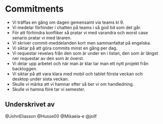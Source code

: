 



# Commitments
	
- Vi träffas en gång om dagen gemensamt via teams kl 9.
- Vi medelar förhinder i chatten på teams i så god tid som det går.
- För att förhindra konfliker så pratar vi med varandra och worst case senario pratar vi med läraren.
- Vi skriver commit-meddelanden kort men sammanfattat på engelska.
- Vi siktar på att göra commits minst en gång per dag. 
- Vi requestar reveiws från den som är under en i listan, den som är längst ner requestar av den som är överst.
- Vi delar upp arbetet och när man är klar tar man ett nytt projekt från backloggen. 
- Vi siktar på att vara klara med mobil och tablet första veckan och desktop under sista veckan. 
- Skulle vi märka att vi hamnar efter så ber vi om handledning.
- Skulle vi hamna före tar vi semester.


## Underskrivet av
@JohnEliasson
@Husse00
@Mikaela-e
@jsilf
